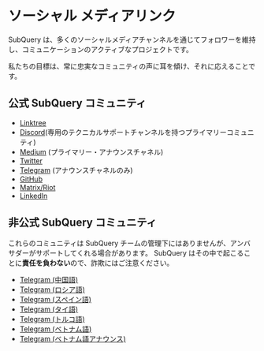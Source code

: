 # ソーシャル メディアリンク

SubQuery は、多くのソーシャルメディアチャンネルを通じてフォロワーを維持し、コミュニケーションのアクティブなプロジェクトです。

私たちの目標は、常に忠実なコミュニティの声に耳を傾け、それに応えることです。

## 公式 SubQuery コミュニティ

- [Linktree](https://linktr.ee/subquerynetwork)
- [Discord](https://discord.com/invite/subquery)(専用のテクニカルサポートチャンネルを持つプライマリーコミュニティ)
- [Medium](https://subquery.medium.com) (プライマリー・アナウンスチャネル)
- [Twitter](https://twitter.com/subquerynetwork)
- [Telegram](https://t.me/subquerynetwork) (アナウンスチャネルのみ)
- [GitHub](https://github.com/subquery/)
- [Matrix/Riot](https://matrix.to/#/#subquery:matrix.org)
- [LinkedIn](https://www.linkedin.com/company/subquery)

## 非公式 SubQuery コミュニティ

これらのコミュニティは SubQuery チームの管理下にはありませんが、アンバサダーがサポートしてくれる場合があります。 SubQuery はその中で起こることに**責任を負わない**ので、詐欺にはご注意ください。

- [Telegram (中国語)](https://t.me/subquerychina)
- [Telegram (ロシア語)](https://t.me/SubQuery_russia)
- [Telegram (スペイン語)](https://t.me/SubQueryES)
- [Telegram (タイ語)](https://t.me/subquerynetworkthai)
- [Telegram (トルコ語)](https://t.me/subquery_TR)
- [Telegram (ベトナム語)](https://t.me/subqueryvietnam)
- [Telegram (ベトナム語アナウンス)](https://t.me/subqueryannvn)

